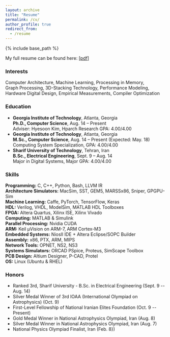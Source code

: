 ```yaml
---
layout: archive
title: "Resume"
permalink: /cv/
author_profile: true
redirect_from:
  - /resume
---
```


{% include base_path %}

My full resume can be found here: [[pdf]](https://www.dropbox.com/s/2wudjhwl2xu0m6i/CV_Ramyad_Hadidi.pdf?dl=0)

### Interests
Computer Architecture, Machine Learning, Processing in Memory,  
Graph Processing, 3D-Stacking Technology, Performance Modeling,  
Hardware Digital Design, Empirical Measurements, Compiler Optimization  


### Education
* __Georgia Institute of Technology__, Atlanta, Georgia  
__Ph.D., Computer Science__, Aug. 14 – Present  
Adviser: Hyesoon Kim, Hparch Research GPA: 4.00/4.00
* __Georgia Institute of Technology__, Atlanta, Georgia  
__M.Sc., Computer Science__, Aug. 14 – Present (Expected: May. 18)  
Computing System Specialization, GPA: 4.00/4.00
* __Sharif University of Technology__, Tehran, Iran  
__B.Sc., Electrical Engineering__, Sept. 9 – Aug. 14  
Major in Digital Systems, Major GPA: 4.00/4.00

### Skills
__Programming:__ C, C++, Python, Bash, LLVM IR  
__Architecture Simulators:__ MacSim, SST, GEM5, MARSSx86, Sniper, GPGPU-Sim  
__Machine Learning:__ Caffe, PyTorch, TensorFlow, Keras  
__HDL:__ Verilog, VHDL, ModelSim, MATLAB HDL Toolboxes  
__FPGA:__ Altera Quartus, Xilinx ISE, Xilinx Vivado  
__Computing:__ MATLAB & Simulink  
__Parallel Processing:__ Nvidia CUDA  
__ARM:__ Keil µVision on ARM-7, ARM Cortex-M3  	
__Embedded Systems:__ NiosII IDE + Altera Eclipse/SOPC Builder  
__Assembly:__ x86, PTX, ARM, MIPS  
__Network Tools:__ OPNET, NS2, NS3  
__Systems Simulators:__ ORCAD PSpice, Proteus, SimScape Toolbox  
__PCB Design:__ Altium Designer, P-CAD, Protel  
__OS:__ Linux (Ubuntu & RHEL)  


### Honors
* Ranked 3rd, Sharif University - B.Sc. in Electrical Engineering  (Sept. 9 -- Aug. 14)
* Silver Medal Winner of 3rd IOAA (International Olympiad on Astrophysics) (Oct. 9)
* First-Level Fellowship of National Iranian Elites Foundation (Oct. 9 -- Present)
* Gold Medal Winner in National Astrophysics Olympiad, Iran (Aug. 8)
* Silver Medal Winner in National Astrophysics Olympiad, Iran (Aug. 7)
* National Physics Olympiad Finalist, Iran (Feb. 8})
